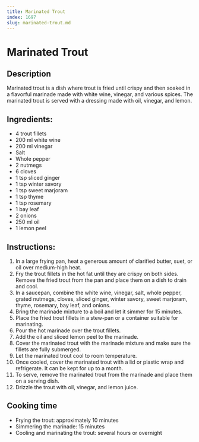 ```yaml
---
title: Marinated Trout
index: 1697
slug: marinated-trout.md
---
```


# Marinated Trout

## Description
Marinated trout is a dish where trout is fried until crispy and then soaked in a flavorful marinade made with white wine, vinegar, and various spices. The marinated trout is served with a dressing made with oil, vinegar, and lemon.

## Ingredients:
- 4 trout fillets
- 200 ml white wine
- 200 ml vinegar
- Salt
- Whole pepper
- 2 nutmegs
- 6 cloves
- 1 tsp sliced ginger
- 1 tsp winter savory
- 1 tsp sweet marjoram
- 1 tsp thyme
- 1 tsp rosemary
- 1 bay leaf
- 2 onions
- 250 ml oil
- 1 lemon peel

## Instructions:
1. In a large frying pan, heat a generous amount of clarified butter, suet, or oil over medium-high heat.
2. Fry the trout fillets in the hot fat until they are crispy on both sides. Remove the fried trout from the pan and place them on a dish to drain and cool.
3. In a saucepan, combine the white wine, vinegar, salt, whole pepper, grated nutmegs, cloves, sliced ginger, winter savory, sweet marjoram, thyme, rosemary, bay leaf, and onions.
4. Bring the marinade mixture to a boil and let it simmer for 15 minutes.
5. Place the fried trout fillets in a stew-pan or a container suitable for marinating.
6. Pour the hot marinade over the trout fillets.
7. Add the oil and sliced lemon peel to the marinade.
8. Cover the marinated trout with the marinade mixture and make sure the fillets are fully submerged.
9. Let the marinated trout cool to room temperature.
10. Once cooled, cover the marinated trout with a lid or plastic wrap and refrigerate. It can be kept for up to a month.
11. To serve, remove the marinated trout from the marinade and place them on a serving dish.
12. Drizzle the trout with oil, vinegar, and lemon juice.

## Cooking time
- Frying the trout: approximately 10 minutes
- Simmering the marinade: 15 minutes
- Cooling and marinating the trout: several hours or overnight